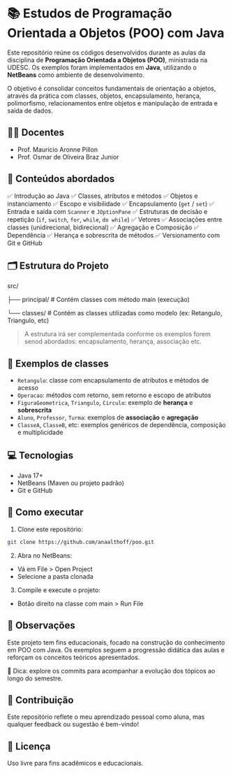 # 📚 Estudos de Programação Orientada a Objetos (POO) com Java

Este repositório reúne os códigos desenvolvidos durante as aulas da disciplina de **Programação Orientada a Objetos (POO)**, ministrada na UDESC. Os exemplos foram implementados em **Java**, utilizando o **NetBeans** como ambiente de desenvolvimento.

O objetivo é consolidar conceitos fundamentais de orientação a objetos, através da prática com classes, objetos, encapsulamento, herança, polimorfismo, relacionamentos entre objetos e manipulação de entrada e saída de dados.

## 👩‍🏫 Docentes

- Prof. Maurício Aronne Pillon  
- Prof. Osmar de Oliveira Braz Junior

## 🧠 Conteúdos abordados

✅ Introdução ao Java
✅ Classes, atributos e métodos
✅ Objetos e instanciamento
✅ Escopo e visibilidade
✅ Encapsulamento (`get` / `set`)
✅ Entrada e saída com `Scanner` e `JOptionPane`
✅ Estruturas de decisão e repetição (`if`, `switch`, `for`, `while`, `do while`)
✅ Vetores
✅ Associações entre classes (unidirecional, bidirecional)
✅ Agregação e Composição
✅ Dependência
✅ Herança e sobrescrita de métodos
✅ Versionamento com Git e GitHub

## 🗂️ Estrutura do Projeto

src/

├── principal/ # Contém classes com método main (execução)

└── classes/ # Contém as classes utilizadas como modelo (ex: Retangulo, Triangulo, etc)

> A estrutura irá ser complementada conforme os exemplos forem senod abordados: encapsulamento, herança, associação etc.

## 📌 Exemplos de classes

- `Retangulo`: classe com encapsulamento de atributos e métodos de acesso
- `Operacao`: métodos com retorno, sem retorno e escopo de atributos
- `FiguraGeometrica`, `Triangulo`, `Circulo`: exemplo de **herança** e **sobrescrita**
- `Aluno`, `Professor`, `Turma`: exemplos de **associação** e **agregação**
- `ClasseA`, `ClasseB`, etc: exemplos genéricos de dependência, composição e multiplicidade

## 💻 Tecnologias

- Java 17+
- NetBeans (Maven ou projeto padrão)
- Git e GitHub

## 🚀 Como executar

1. Clone este repositório:
```bash
git clone https://github.com/anaalthoff/poo.git
```

2. Abra no NetBeans:
- Vá em File > Open Project
- Selecione a pasta clonada

3. Compile e execute o projeto:
- Botão direito na classe com main > Run File

## 📖 Observações
Este projeto tem fins educacionais, focado na construção do conhecimento em POO com Java. Os exemplos seguem a progressão didática das aulas e reforçam os conceitos teóricos apresentados.

📌 Dica: explore os commits para acompanhar a evolução dos tópicos ao longo do semestre.

## 🤝 Contribuição
Este repositório reflete o meu aprendizado pessoal como aluna, mas qualquer feedback ou sugestão é bem-vindo!

## 📄 Licença
Uso livre para fins acadêmicos e educacionais.
